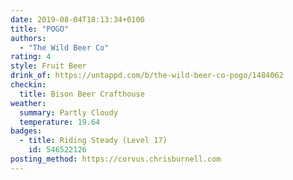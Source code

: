 ```yaml
---
date: 2019-08-04T18:13:34+0100
title: "POGO"
authors:
  - "The Wild Beer Co"
rating: 4
style: Fruit Beer
drink_of: https://untappd.com/b/the-wild-beer-co-pogo/1484062
checkin:
  title: Bison Beer Crafthouse
weather:
  summary: Partly Cloudy
  temperature: 19.64
badges:
  - title: Riding Steady (Level 17)
    id: 546522126
posting_method: https://corvus.chrisburnell.com
---
```

